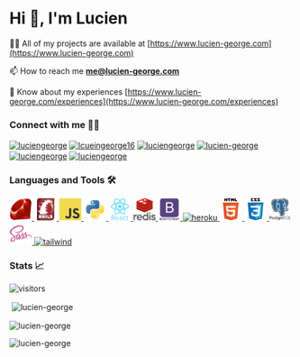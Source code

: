 <h1 align="left">Hi 👋, I'm Lucien</h1>

👨‍💻 All of my projects are available at [https://www.lucien-george.com](https://www.lucien-george.com)

📫 How to reach me **me@lucien-george.com**

📄 Know about my experiences [https://www.lucien-george.com/experiences](https://www.lucien-george.com/experiences)

<h3 align="left">Connect with me 👨‍💻</h3>
<p align="left">
<a href="https://dev.to/luciengeorge/" target="blank"><img align="center" src="https://raw.githubusercontent.com/rahuldkjain/github-profile-readme-generator/master/src/images/icons/Social/devto.svg" alt="luciengeorge" height="30" width="40" /></a>
<a href="https://twitter.com/luciengeorge16/" target="blank"><img align="center" src="https://raw.githubusercontent.com/rahuldkjain/github-profile-readme-generator/master/src/images/icons/Social/twitter.svg" alt="lcueingeorge16" height="30" width="40" /></a>
<a href="https://linkedin.com/in/luciengeorge/" target="blank"><img align="center" src="https://raw.githubusercontent.com/rahuldkjain/github-profile-readme-generator/master/src/images/icons/Social/linked-in-alt.svg" alt="luciengeorge" height="30" width="40" /></a>
<a href="https://stackoverflow.com/users/11234688/lucien-george" target="blank"><img align="center" src="https://raw.githubusercontent.com/rahuldkjain/github-profile-readme-generator/master/src/images/icons/Social/stack-overflow.svg" alt="lucien-george" height="30" width="40" /></a>
<a href="https://fb.com/luciengeorge/" target="blank"><img align="center" src="https://raw.githubusercontent.com/rahuldkjain/github-profile-readme-generator/master/src/images/icons/Social/facebook.svg" alt="luciengeorge" height="30" width="40" /></a>
<a href="https://instagram.com/luciengeorge/" target="blank"><img align="center" src="https://raw.githubusercontent.com/rahuldkjain/github-profile-readme-generator/master/src/images/icons/Social/instagram.svg" alt="luciengeorge" height="30" width="40" /></a>
</p>

<h3 align="left">Languages and Tools 🛠</h3>
<p align="left"> <a href="https://www.ruby-lang.org/en/" target="_blank" rel="noreferrer"> <img src="https://raw.githubusercontent.com/devicons/devicon/master/icons/ruby/ruby-original.svg" alt="ruby" width="40" height="40"/> </a> <a href="https://rubyonrails.org" target="_blank" rel="noreferrer"> <img src="https://raw.githubusercontent.com/devicons/devicon/master/icons/rails/rails-original-wordmark.svg" alt="rails" width="40" height="40"/> </a> <a href="https://developer.mozilla.org/en-US/docs/Web/JavaScript" target="_blank" rel="noreferrer"> <img src="https://raw.githubusercontent.com/devicons/devicon/master/icons/javascript/javascript-original.svg" alt="javascript" width="40" height="40"/> </a> <a href="https://www.python.org" target="_blank" rel="noreferrer"> <img src="https://raw.githubusercontent.com/devicons/devicon/master/icons/python/python-original.svg" alt="python" width="40" height="40"/> </a> <a href="https://reactjs.org/" target="_blank" rel="noreferrer"> <img src="https://raw.githubusercontent.com/devicons/devicon/master/icons/react/react-original-wordmark.svg" alt="react" width="40" height="40"/> </a> <a href="https://redis.io" target="_blank" rel="noreferrer"> <img src="https://raw.githubusercontent.com/devicons/devicon/master/icons/redis/redis-original-wordmark.svg" alt="redis" width="40" height="40"/> </a> <a href="https://getbootstrap.com" target="_blank" rel="noreferrer"> <img src="https://raw.githubusercontent.com/devicons/devicon/master/icons/bootstrap/bootstrap-plain-wordmark.svg" alt="bootstrap" width="40" height="40"/> </a> <a href="https://heroku.com" target="_blank" rel="noreferrer"> <img src="https://www.vectorlogo.zone/logos/heroku/heroku-icon.svg" alt="heroku" width="40" height="40"/> </a> <a href="https://www.w3.org/html/" target="_blank" rel="noreferrer"> <img src="https://raw.githubusercontent.com/devicons/devicon/master/icons/html5/html5-original-wordmark.svg" alt="html5" width="40" height="40"/> </a> <a href="https://www.w3schools.com/css/" target="_blank" rel="noreferrer"> <img src="https://raw.githubusercontent.com/devicons/devicon/master/icons/css3/css3-original-wordmark.svg" alt="css3" width="40" height="40"/> </a> <a href="https://www.postgresql.org" target="_blank" rel="noreferrer"> <img src="https://raw.githubusercontent.com/devicons/devicon/master/icons/postgresql/postgresql-original-wordmark.svg" alt="postgresql" width="40" height="40"/> </a> <a href="https://sass-lang.com" target="_blank" rel="noreferrer"> <img src="https://raw.githubusercontent.com/devicons/devicon/master/icons/sass/sass-original.svg" alt="sass" width="40" height="40"/> </a> <a href="https://tailwindcss.com/" target="_blank" rel="noreferrer"> <img src="https://www.vectorlogo.zone/logos/tailwindcss/tailwindcss-icon.svg" alt="tailwind" width="40" height="40"/> </a> </p>

<h3 align="left">Stats 📈</h3>

![visitors](https://visitor-badge.glitch.me/badge?page_id=lucien-george.lucien-george)

<p>&nbsp;<img align="center" src="https://github-readme-stats.vercel.app/api?username=lucien-george&locale=en&hide_title=true&show_icons=true&include_all_commits=true&count_private=true" alt="lucien-george" /></p>

<p><img align="center" src="https://github-readme-streak-stats.herokuapp.com/?user=lucien-george&" alt="lucien-george" /></p>

<p><img align="left" src="https://github-readme-stats.vercel.app/api/top-langs?username=lucien-george&show_icons=true&locale=en&layout=compact&hide_title=true&langs_count=10&hide=html,css,scss,jupyter%20notebook" alt="lucien-george" /></p>

